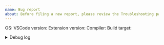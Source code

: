 ```yaml
---
name: Bug report
about: Before filing a new report, please review the Troubleshooting page in CodeLLDB Wiki.
---
```

<!-- Before filing a new report, please review https://github.com/vadimcn/vscode-lldb/wiki/Troubleshooting -->

OS: <!-- including version -->
VSCode version:  <!-- from Help/About -->
Extension version: <!-- from Extensions panel -->
Compiler: <!-- name and version of the compiler you are using.  Also, which language? -->
Build target: <!-- target triple of the binary you are debugging, e.g. "aarch64-linux-gnu" or "x86_64-windows-msvc" -->

<!-- What is the problem and how did you get there -->

<details>
<!--
If reporting debugger crash or an internal error, please consider providing a verbose log:
  1. Add "lldb.verboseLogging":true to your workspace configuration,
  2. Reproduce the problem,
  3. Paste debug output from the Output/LLDB panel below.
-->
<summary>Debug log</summary><pre>
<!-- Log goes here -->
</pre></details>
